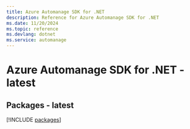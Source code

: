 ```yaml
---
title: Azure Automanage SDK for .NET
description: Reference for Azure Automanage SDK for .NET
ms.date: 11/20/2024
ms.topic: reference
ms.devlang: dotnet
ms.service: automanage
---
```

# Azure Automanage SDK for .NET - latest
## Packages - latest
[!INCLUDE [packages](automanage-index.md)]